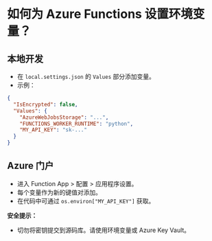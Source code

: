 <!-- filepath: Localization/zh_cn/FAQ/set-env-vars-azure-functions.md -->
# 如何为 Azure Functions 设置环境变量？

## 本地开发
- 在 `local.settings.json` 的 `Values` 部分添加变量。
- 示例：
```json
{
  "IsEncrypted": false,
  "Values": {
    "AzureWebJobsStorage": "...",
    "FUNCTIONS_WORKER_RUNTIME": "python",
    "MY_API_KEY": "sk-..."
  }
}
```

## Azure 门户
- 进入 Function App > 配置 > 应用程序设置。
- 每个变量作为新的键值对添加。
- 在代码中可通过 `os.environ["MY_API_KEY"]` 获取。

**安全提示：**
- 切勿将密钥提交到源码库。请使用环境变量或 Azure Key Vault。
